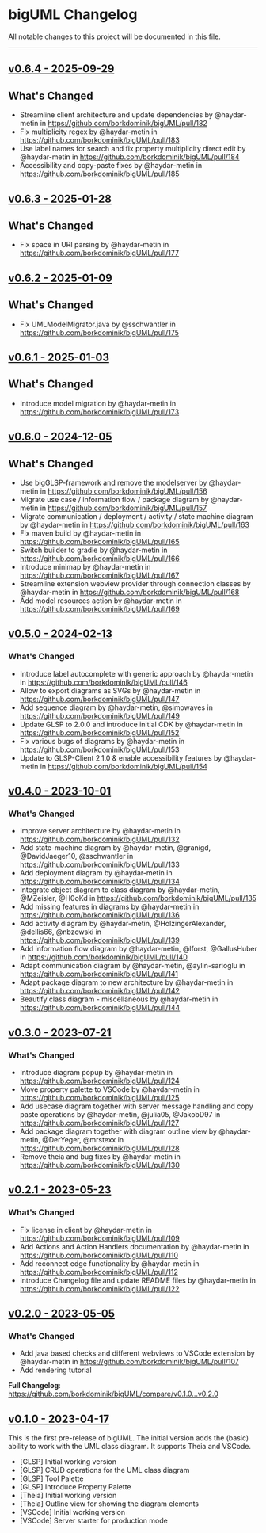 # bigUML Changelog

All notable changes to this project will be documented in this file.

---

## [v0.6.4 - 2025-09-29](https://github.com/borkdominik/bigUML/releases/tag/v0.6.4)

## What's Changed

- Streamline client architecture and update dependencies by @haydar-metin in https://github.com/borkdominik/bigUML/pull/182
- Fix multiplicity regex by @haydar-metin in https://github.com/borkdominik/bigUML/pull/183
- Use label names for search and fix property multiplicity direct edit by @haydar-metin in https://github.com/borkdominik/bigUML/pull/184
- Accessibility and copy-paste fixes by @haydar-metin in https://github.com/borkdominik/bigUML/pull/185

## [v0.6.3 - 2025-01-28](https://github.com/borkdominik/bigUML/releases/tag/v0.6.3)

## What's Changed

- Fix space in URI parsing by @haydar-metin in https://github.com/borkdominik/bigUML/pull/177

## [v0.6.2 - 2025-01-09](https://github.com/borkdominik/bigUML/releases/tag/v0.6.2)

## What's Changed

- Fix UMLModelMigrator.java by @sschwantler in https://github.com/borkdominik/bigUML/pull/175

## [v0.6.1 - 2025-01-03](https://github.com/borkdominik/bigUML/releases/tag/v0.6.1)

## What's Changed

- Introduce model migration by @haydar-metin in https://github.com/borkdominik/bigUML/pull/173

## [v0.6.0 - 2024-12-05](https://github.com/borkdominik/bigUML/releases/tag/v0.6.0)

## What's Changed

- Use bigGLSP-framework and remove the modelserver by @haydar-metin in https://github.com/borkdominik/bigUML/pull/156
- Migrate use case / information flow / package diagram by @haydar-metin in https://github.com/borkdominik/bigUML/pull/157
- Migrate communication / deployment / activity / state machine diagram by @haydar-metin in https://github.com/borkdominik/bigUML/pull/163
- Fix maven build by @haydar-metin in https://github.com/borkdominik/bigUML/pull/165
- Switch builder to gradle by @haydar-metin in https://github.com/borkdominik/bigUML/pull/166
- Introduce minimap by @haydar-metin in https://github.com/borkdominik/bigUML/pull/167
- Streamline extension webview provider through connection classes by @haydar-metin in https://github.com/borkdominik/bigUML/pull/168
- Add model resources action by @haydar-metin in https://github.com/borkdominik/bigUML/pull/169

## [v0.5.0 - 2024-02-13](https://github.com/borkdominik/bigUML/releases/tag/v0.5.0)

### What's Changed

- Introduce label autocomplete with generic approach by @haydar-metin in https://github.com/borkdominik/bigUML/pull/146
- Allow to export diagrams as SVGs by @haydar-metin in https://github.com/borkdominik/bigUML/pull/147
- Add sequence diagram by @haydar-metin, @simowaves in https://github.com/borkdominik/bigUML/pull/149
- Update GLSP to 2.0.0 and introduce initial CDK by @haydar-metin in https://github.com/borkdominik/bigUML/pull/152
- Fix various bugs of diagrams by @haydar-metin in https://github.com/borkdominik/bigUML/pull/153
- Update to GLSP-Client 2.1.0 & enable accessibility features by @haydar-metin in https://github.com/borkdominik/bigUML/pull/154

## [v0.4.0 - 2023-10-01](https://github.com/borkdominik/bigUML/releases/tag/v0.4.0)

### What's Changed

- Improve server architecture by @haydar-metin in https://github.com/borkdominik/bigUML/pull/132
- Add state-machine diagram by @haydar-metin, @granigd, @DavidJaeger10, @sschwantler in https://github.com/borkdominik/bigUML/pull/133
- Add deployment diagram by @haydar-metin in https://github.com/borkdominik/bigUML/pull/134
- Integrate object diagram to class diagram by @haydar-metin, @MZeisler, @H0oKd in https://github.com/borkdominik/bigUML/pull/135
- Add missing features in diagrams by @haydar-metin in https://github.com/borkdominik/bigUML/pull/136
- Add activity diagram by @haydar-metin, @HolzingerAlexander, @dellis66, @nbzowski in https://github.com/borkdominik/bigUML/pull/139
- Add information flow diagram by @haydar-metin, @lforst, @GallusHuber in https://github.com/borkdominik/bigUML/pull/140
- Adapt communication diagram by @haydar-metin, @aylin-sarioglu in https://github.com/borkdominik/bigUML/pull/141
- Adapt package diagram to new architecture by @haydar-metin in https://github.com/borkdominik/bigUML/pull/142
- Beautify class diagram - miscellaneous by @haydar-metin in https://github.com/borkdominik/bigUML/pull/144

## [v0.3.0 - 2023-07-21](https://github.com/borkdominik/bigUML/releases/tag/v0.3.0)

### What's Changed

- Introduce diagram popup by @haydar-metin in https://github.com/borkdominik/bigUML/pull/124
- Move property palette to VSCode by @haydar-metin in https://github.com/borkdominik/bigUML/pull/125
- Add usecase diagram together with server message handling and copy paste operations by @haydar-metin, @julia05, @JakobD97 in https://github.com/borkdominik/bigUML/pull/127
- Add package diagram together with diagram outline view by @haydar-metin, @DerYeger, @mrstexx in https://github.com/borkdominik/bigUML/pull/128
- Remove theia and bug fixes by @haydar-metin in https://github.com/borkdominik/bigUML/pull/130

## [v0.2.1 - 2023-05-23](https://github.com/borkdominik/bigUML/releases/tag/v0.2.1)

### What's Changed

- Fix license in client by @haydar-metin in https://github.com/borkdominik/bigUML/pull/109
- Add Actions and Action Handlers documentation by @haydar-metin in https://github.com/borkdominik/bigUML/pull/110
- Add reconnect edge functionality by @haydar-metin in https://github.com/borkdominik/bigUML/pull/112
- Introduce Changelog file and update README files by @haydar-metin in https://github.com/borkdominik/bigUML/pull/122

## [v0.2.0 - 2023-05-05](https://github.com/borkdominik/bigUML/releases/tag/v0.1.0)

### What's Changed

- Add java based checks and different webviews to VSCode extension by @haydar-metin in <https://github.com/borkdominik/bigUML/pull/107>
- Add rendering tutorial

**Full Changelog**: https://github.com/borkdominik/bigUML/compare/v0.1.0...v0.2.0

## [v0.1.0 - 2023-04-17](https://github.com/borkdominik/bigUML/releases/tag/v0.1.0)

This is the first pre-release of bigUML. The initial version adds the (basic) ability to work with the UML class diagram. It supports Theia and VSCode.

- [GLSP] Initial working version
- [GLSP] CRUD operations for the UML class diagram
- [GLSP] Tool Palette
- [GLSP] Introduce Property Palette
- [Theia] Initial working version
- [Theia] Outline view for showing the diagram elements
- [VSCode] Initial working version
- [VSCode] Server starter for production mode
